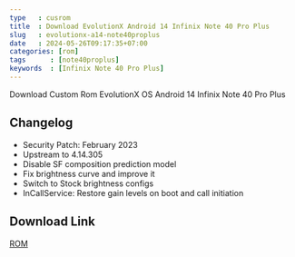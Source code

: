 ```yaml
---
type   : cusrom
title  : Download EvolutionX Android 14 Infinix Note 40 Pro Plus
slug   : evolutionx-a14-note40proplus
date   : 2024-05-26T09:17:35+07:00
categories: [rom]
tags      : [note40proplus]
keywords  : [Infinix Note 40 Pro Plus]
---
```


Download Custom Rom EvolutionX OS Android 14 Infinix Note 40 Pro Plus

## Changelog
- Security Patch: February 2023
- Upstream to 4.14.305
- Disable SF composition prediction model
- Fix brightness curve and improve it
- Switch to Stock brightness configs
- InCallService: Restore gain levels on boot and call initiation

## Download Link
[ROM](/)

